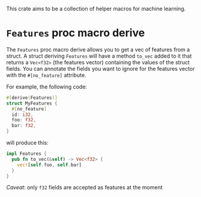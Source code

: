 This crate aims to be a collection of helper macros for machine learning.

# `Features` proc macro derive

The `Features` proc macro derive allows you to get a vec of features from a struct.
A struct deriving `Features` will have a method `to_vec` added to it that returns a `Vec<f32>` (the features vector) containing the values of the struct fields.
You can annotate the fields you want to ignore for the features vector with the `#[no_feature]` attribute.

For example, the following code:

```rust
#[derive(Features)]
struct MyFeatures {
  #[no_feature]
  id: i32,
  foo: f32,
  bar: f32,
}
```

will produce this:

```rust
impl Features {
  pub fn to_vec(&self) -> Vec<f32> {
    vec![self.foo, self.bar]
  }
}
```

*Caveat*: only `f32` fields are accepted as features at the moment
